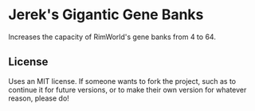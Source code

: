 # Jerek's Gigantic Gene Banks

Increases the capacity of RimWorld's gene banks from 4 to 64.

## License

Uses an MIT license. If someone wants to fork the project, such as to continue it for future versions, or to make their own version for whatever reason, please do!
